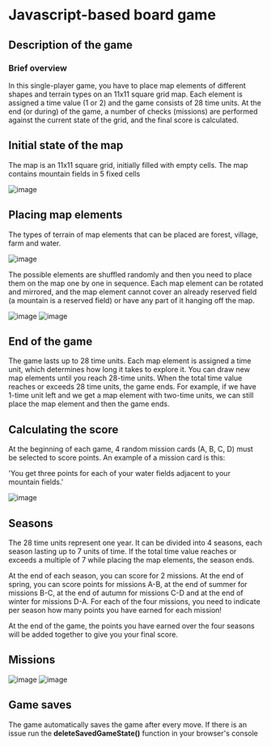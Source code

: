 # Javascript-based board game

## Description of the game
### Brief overview
In this single-player game, you have to place map elements of different shapes and terrain types on an 11x11 square grid map. Each element is assigned a time value (1 or 2) and the game consists of 28 time units. At the end (or during) of the game, a number of checks (missions) are performed against the current state of the grid, and the final score is calculated.

## Initial state of the map
The map is an 11x11 square grid, initially filled with empty cells. The map contains mountain fields in 5 fixed cells  

![image](https://github.com/amarboldx/js_boardgame/assets/136521600/542250b2-679b-4bad-a492-1fb169d904dc)


## Placing map elements  

The types of terrain of map elements that can be placed are forest, village, farm and water.  

![image](https://github.com/amarboldx/js_boardgame/assets/136521600/facd3603-e1fa-4ca6-9063-b57f043bd8d2)


The possible elements are shuffled randomly and then you need to place them on the map one by one in sequence. Each map element can be rotated and mirrored, and the map element cannot cover an already reserved field (a mountain is a reserved field) or have any part of it hanging off the map.  

![image](https://github.com/amarboldx/js_boardgame/assets/136521600/fa45bd85-68c1-488e-be07-78c53f374aac)
![image](https://github.com/amarboldx/js_boardgame/assets/136521600/cc912a75-9dcb-4b7c-9c7d-c9121104d447)



## End of the game
The game lasts up to 28 time units. Each map element is assigned a time unit, which determines how long it takes to explore it. You can draw new map elements until you reach 28-time units. When the total time value reaches or exceeds 28 time units, the game ends. For example, if we have 1-time unit left and we get a map element with two-time units, we can still place the map element and then the game ends.  

## Calculating the score
At the beginning of each game, 4 random mission cards (A, B, C, D) must be selected to score points. An example of a mission card is this:  

'You get three points for each of your water fields adjacent to your mountain fields.'  

![image](https://github.com/amarboldx/js_boardgame/assets/136521600/c58bb1e7-df6b-4dbb-9bf3-4df3c582ce0f)

## Seasons
The 28 time units represent one year. It can be divided into 4 seasons, each season lasting up to 7 units of time. If the total time value reaches or exceeds a multiple of 7 while placing the map elements, the season ends.

At the end of each season, you can score for 2 missions. At the end of spring, you can score points for missions A-B, at the end of summer for missions B-C, at the end of autumn for missions C-D and at the end of winter for missions D-A. For each of the four missions, you need to indicate per season how many points you have earned for each mission!

At the end of the game, the points you have earned over the four seasons will be added together to give you your final score.

## Missions
![image](https://github.com/amarboldx/js_boardgame/assets/136521600/56de6f79-aa8d-430a-87d2-adc8215dc06f)
![image](https://github.com/amarboldx/js_boardgame/assets/136521600/f3b4add3-87f2-4959-82c7-cbeee8f0c248)

## Game saves
The game automatically saves the game after every move. If there is an issue run the **deleteSavedGameState()** function in your browser's console


